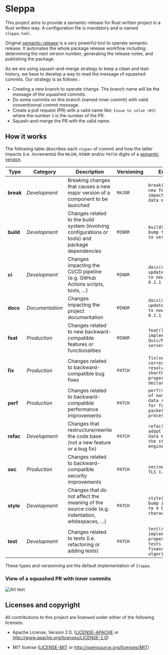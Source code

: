 # Sleppa

This project aims to provide a semantic-release for Rust written project in a Rust written way.
A configuration file is mandatory and is named `sleppa.toml`.

Original [semantic-release](https://github.com/semantic-release/semantic-release/discussions) is a very powerful tool to operate semantic release. It automates the whole package release workflow including: determining the next version number, generating the release notes, and publishing the package.

As we are using squash-and-merge strategy to keep a clean and lean history, we have to develop a way to read the message of squashed commits.
Our strategy is as follows :

- Creating a new branch to operate change. The branch name will be the message of the squashed commits.
- Do some commits on this branch (named inner commit) with valid conventionnal commit message.
- Create a pull request (PR) with a valid name like: `Issue to solve (#3)` where the number `3` is the number of the PR.
- Squash-and-merge the PR with the valid name.

## How it works

The following table describes each `<type>` of commit and how the latter impacts (i.e. increments) the `MAJOR`, `MINOR` and/or `PATCH` digits of a [semantic version](https://semver.org).

| Type      | Category        | Description                                                                                      | Versioning | Example                                                                        |
| --------- | --------------- | ------------------------------------------------------------------------------------------------ | ---------- | ------------------------------------------------------------------------------ |
| **break** | _Development_   | Breaking changes that causes a new major version of a component to be launched                   | `MAJOR`    | `break(service): new feature impacting the data model`                         |
| **build** | _Development_   | Changes related to the build system (involving configurations or tools) and package dependencies | `MINOR`    | `build(cargo): bump tokio-tower to version 1.5.2`                              |
| **ci**    | _Development_   | Changes impacting the CI/CD pipeline (e.g. GitHub Actions scripts, tools, ...)                   | `MINOR`    | `docs(changelog): update CHANGELOG to new version 0.1.1`                       |
| **docs**  | _Documentation_ | Changes impacting the project documentation                                                      | `MINOR`    | `docs(changelog): update CHANGELOG to new version 0.1.1`                       |
| **feat**  | _Production_    | Changes related to new backward-compatible features or functionalities                           | `MINOR`    | `feat(largo): implement Quic/RPC API server`                                   |
| **fix**   | _Production_    | Changes related to backward-compatible bug fixes                                                 | `PATCH`    | `fix(service): correctly resolve shorthand property declarations`              |
| **perf**  | _Production_    | Changes related to backward-compatible performance improvements                                  | `PATCH`    | `perf(net): use of non-blocking data structures for faster packets processing` |
| **refac** | _Development_   | Changes that restructure/rewrite the code base (not a new feature or a bug fix)                  | `PATCH`    | `refac(largo): adopt a graph data model for the storage engine`                |
| **sec**   | _Production_    | Changes related to backward-compatible security improvements                                     | `PATCH`    | `sec(net): use TLS 1.3`                                                        |
| **style** | _Development_   | Changes that do not affect the meaning of the source code (e.g. indentation, whitespaces, ...)   | `PATCH`    | `style(largo): bump indentation to 4 blank characters`                         |
| **test**  | _Development_   | Changes related to tests (i.e. refactoring or adding tests)                                      | `PATCH`    | `test(service): implement property-based tests on financial algorithms`        |

These types and versionning are the default implementation of `Sleppa`.

### View of a squashed PR with inner commits

![Alt text](https://user-images.githubusercontent.com/15166875/229083489-82a73e59-7f64-468a-88f7-8714d0630e37.png "squashed commit")

## Licenses and copyright

All contributions to this project are licensed under either of the following licenses:

- Apache License, Version 2.0, ([LICENSE-APACHE](LICENSE-APACHE) or <http://www.apache.org/licenses/LICENSE-2.0>)

- MIT license ([LICENSE-MIT](LICENSE-MIT) or <http://opensource.org/licenses/MIT>)